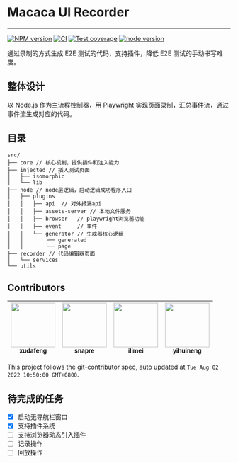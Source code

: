 # Macaca UI Recorder

---

[![NPM version][npm-image]][npm-url] [![CI][ci-image]][ci-url] [![Test coverage][codecov-image]][codecov-url] [![node version][node-image]][node-url]

[npm-image]: https://img.shields.io/npm/v/macaca-recorder.svg?logo=npm
[npm-url]: https://npmjs.org/package/macaca-recorder
[ci-image]: https://github.com/macacajs/macaca-recorder/actions/workflows/ci.yml/badge.svg
[ci-url]: https://github.com/macacajs/macaca-recorder/actions/workflows/ci.yml
[codecov-image]: https://img.shields.io/codecov/c/github/macacajs/macaca-recorder.svg?logo=codecov
[codecov-url]: https://codecov.io/gh/macacajs/macaca-recorder
[node-image]: https://img.shields.io/badge/node.js-%3E=_16-green.svg?logo=node.js
[node-url]: http://nodejs.org/download/

通过录制的方式生成 E2E 测试的代码，支持插件，降低 E2E 测试的手动书写难度。

## 整体设计

以 Node.js 作为主流程控制器，用 Playwright 实现页面录制，汇总事件流，通过事件流生成对应的代码。

## 目录

```
src/
├── core // 核心机制，提供插件和注入能力
├── injected // 插入测试页面
│   ├── isomorphic
│   └── lib
├── node // node层逻辑，启动逻辑成功程序入口
│   ├── plugins
│   │   ├── api  // 对外报漏api
│   │   ├── assets-server // 本地文件服务
│   │   ├── browser   // playwright浏览器功能
│   │   ├── event     // 事件
│   │   └── generator // 生成器核心逻辑
│   │       ├── generated
│   │       └── page
├── recorder // 代码编辑器页面
│   └── services
└── utils
```

<!-- GITCONTRIBUTOR_START -->

## Contributors

| [<img src="https://avatars.githubusercontent.com/u/1011681?v=4" width="100px;"/><br/><sub><b>xudafeng</b></sub>](https://github.com/xudafeng)<br/> | [<img src="https://avatars.githubusercontent.com/u/52845048?v=4" width="100px;"/><br/><sub><b>snapre</b></sub>](https://github.com/snapre)<br/> | [<img src="https://avatars.githubusercontent.com/u/12947068?v=4" width="100px;"/><br/><sub><b>ilimei</b></sub>](https://github.com/ilimei)<br/> | [<img src="https://avatars.githubusercontent.com/u/10104168?v=4" width="100px;"/><br/><sub><b>yihuineng</b></sub>](https://github.com/yihuineng)<br/> |
| :-: | :-: | :-: | :-: |

This project follows the git-contributor [spec](https://github.com/xudafeng/git-contributor), auto updated at `Tue Aug 02 2022 10:50:00 GMT+0800`.

<!-- GITCONTRIBUTOR_END -->

## 待完成的任务

- [x] 启动无导航栏窗口
- [x] 支持插件系统
- [ ] 支持浏览器动态引入插件
- [ ] 记录操作
- [ ] 回放操作
